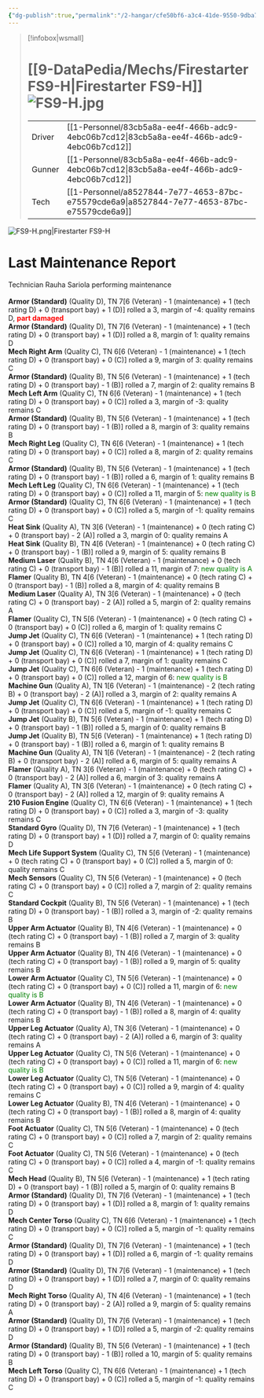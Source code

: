 ```yaml
---
{"dg-publish":true,"permalink":"/2-hangar/cfe50bf6-a3c4-41de-9550-9dba71549fa5/"}
---
```


> [!infobox|wsmall]
> # [[9-DataPedia/Mechs/Firestarter FS9-H\|Firestarter FS9-H]] ![FS9-H.jpg](/img/user/z_Assets/Mechs/FS9-H.jpg)
> | | |
> | - | - |
> | Driver | [[1-Personnel/83cb5a8a-ee4f-466b-adc9-4ebc06b7cd12\|83cb5a8a-ee4f-466b-adc9-4ebc06b7cd12]] |
> | Gunner | [[1-Personnel/83cb5a8a-ee4f-466b-adc9-4ebc06b7cd12\|83cb5a8a-ee4f-466b-adc9-4ebc06b7cd12]] |
> | Tech | [[1-Personnel/a8527844-7e77-4653-87bc-e75579cde6a9\|a8527844-7e77-4653-87bc-e75579cde6a9]] |

![FS9-H.png|Firestarter FS9-H](/img/user/z_Assets/Mech%20Sheets/FS9-H.png)
# Last Maintenance Report
<emph>Technician Rauha Sariola performing maintenance</emph><br><br><b>Armor (Standard)</b> (Quality D), TN 7[6 (Veteran) - 1 (maintenance) + 1 (tech rating D) + 0 (transport bay) + 1 (D)] rolled a 3, margin of -4: quality remains D, <font color='red'><b>part damaged</b></font><br><b>Armor (Standard)</b> (Quality D), TN 7[6 (Veteran) - 1 (maintenance) + 1 (tech rating D) + 0 (transport bay) + 1 (D)] rolled a 8, margin of 1: quality remains D<br><b>Mech Right Arm</b> (Quality C), TN 6[6 (Veteran) - 1 (maintenance) + 1 (tech rating D) + 0 (transport bay) + 0 (C)] rolled a 9, margin of 3: quality remains C<br><b>Armor (Standard)</b> (Quality B), TN 5[6 (Veteran) - 1 (maintenance) + 1 (tech rating D) + 0 (transport bay) - 1 (B)] rolled a 7, margin of 2: quality remains B<br><b>Mech Left Arm</b> (Quality C), TN 6[6 (Veteran) - 1 (maintenance) + 1 (tech rating D) + 0 (transport bay) + 0 (C)] rolled a 3, margin of -3: quality remains C<br><b>Armor (Standard)</b> (Quality B), TN 5[6 (Veteran) - 1 (maintenance) + 1 (tech rating D) + 0 (transport bay) - 1 (B)] rolled a 8, margin of 3: quality remains B<br><b>Mech Right Leg</b> (Quality C), TN 6[6 (Veteran) - 1 (maintenance) + 1 (tech rating D) + 0 (transport bay) + 0 (C)] rolled a 8, margin of 2: quality remains C<br><b>Armor (Standard)</b> (Quality B), TN 5[6 (Veteran) - 1 (maintenance) + 1 (tech rating D) + 0 (transport bay) - 1 (B)] rolled a 6, margin of 1: quality remains B<br><b>Mech Left Leg</b> (Quality C), TN 6[6 (Veteran) - 1 (maintenance) + 1 (tech rating D) + 0 (transport bay) + 0 (C)] rolled a 11, margin of 5: <font color='green'>new quality is B</font><br><b>Armor (Standard)</b> (Quality C), TN 6[6 (Veteran) - 1 (maintenance) + 1 (tech rating D) + 0 (transport bay) + 0 (C)] rolled a 5, margin of -1: quality remains C<br><b>Heat Sink</b> (Quality A), TN 3[6 (Veteran) - 1 (maintenance) + 0 (tech rating C) + 0 (transport bay) - 2 (A)] rolled a 3, margin of 0: quality remains A<br><b>Heat Sink</b> (Quality B), TN 4[6 (Veteran) - 1 (maintenance) + 0 (tech rating C) + 0 (transport bay) - 1 (B)] rolled a 9, margin of 5: quality remains B<br><b>Medium Laser</b> (Quality B), TN 4[6 (Veteran) - 1 (maintenance) + 0 (tech rating C) + 0 (transport bay) - 1 (B)] rolled a 11, margin of 7: <font color='green'>new quality is A</font><br><b>Flamer</b> (Quality B), TN 4[6 (Veteran) - 1 (maintenance) + 0 (tech rating C) + 0 (transport bay) - 1 (B)] rolled a 8, margin of 4: quality remains B<br><b>Medium Laser</b> (Quality A), TN 3[6 (Veteran) - 1 (maintenance) + 0 (tech rating C) + 0 (transport bay) - 2 (A)] rolled a 5, margin of 2: quality remains A<br><b>Flamer</b> (Quality C), TN 5[6 (Veteran) - 1 (maintenance) + 0 (tech rating C) + 0 (transport bay) + 0 (C)] rolled a 6, margin of 1: quality remains C<br><b>Jump Jet</b> (Quality C), TN 6[6 (Veteran) - 1 (maintenance) + 1 (tech rating D) + 0 (transport bay) + 0 (C)] rolled a 10, margin of 4: quality remains C<br><b>Jump Jet</b> (Quality C), TN 6[6 (Veteran) - 1 (maintenance) + 1 (tech rating D) + 0 (transport bay) + 0 (C)] rolled a 7, margin of 1: quality remains C<br><b>Jump Jet</b> (Quality C), TN 6[6 (Veteran) - 1 (maintenance) + 1 (tech rating D) + 0 (transport bay) + 0 (C)] rolled a 12, margin of 6: <font color='green'>new quality is B</font><br><b>Machine Gun</b> (Quality A), TN 1[6 (Veteran) - 1 (maintenance) - 2 (tech rating B) + 0 (transport bay) - 2 (A)] rolled a 3, margin of 2: quality remains A<br><b>Jump Jet</b> (Quality C), TN 6[6 (Veteran) - 1 (maintenance) + 1 (tech rating D) + 0 (transport bay) + 0 (C)] rolled a 5, margin of -1: quality remains C<br><b>Jump Jet</b> (Quality B), TN 5[6 (Veteran) - 1 (maintenance) + 1 (tech rating D) + 0 (transport bay) - 1 (B)] rolled a 5, margin of 0: quality remains B<br><b>Jump Jet</b> (Quality B), TN 5[6 (Veteran) - 1 (maintenance) + 1 (tech rating D) + 0 (transport bay) - 1 (B)] rolled a 6, margin of 1: quality remains B<br><b>Machine Gun</b> (Quality A), TN 1[6 (Veteran) - 1 (maintenance) - 2 (tech rating B) + 0 (transport bay) - 2 (A)] rolled a 6, margin of 5: quality remains A<br><b>Flamer</b> (Quality A), TN 3[6 (Veteran) - 1 (maintenance) + 0 (tech rating C) + 0 (transport bay) - 2 (A)] rolled a 6, margin of 3: quality remains A<br><b>Flamer</b> (Quality A), TN 3[6 (Veteran) - 1 (maintenance) + 0 (tech rating C) + 0 (transport bay) - 2 (A)] rolled a 12, margin of 9: quality remains A<br><b>210 Fusion Engine</b> (Quality C), TN 6[6 (Veteran) - 1 (maintenance) + 1 (tech rating D) + 0 (transport bay) + 0 (C)] rolled a 3, margin of -3: quality remains C<br><b>Standard Gyro</b> (Quality D), TN 7[6 (Veteran) - 1 (maintenance) + 1 (tech rating D) + 0 (transport bay) + 1 (D)] rolled a 7, margin of 0: quality remains D<br><b>Mech Life Support System</b> (Quality C), TN 5[6 (Veteran) - 1 (maintenance) + 0 (tech rating C) + 0 (transport bay) + 0 (C)] rolled a 5, margin of 0: quality remains C<br><b>Mech Sensors</b> (Quality C), TN 5[6 (Veteran) - 1 (maintenance) + 0 (tech rating C) + 0 (transport bay) + 0 (C)] rolled a 7, margin of 2: quality remains C<br><b>Standard Cockpit</b> (Quality B), TN 5[6 (Veteran) - 1 (maintenance) + 1 (tech rating D) + 0 (transport bay) - 1 (B)] rolled a 3, margin of -2: quality remains B<br><b>Upper Arm Actuator</b> (Quality B), TN 4[6 (Veteran) - 1 (maintenance) + 0 (tech rating C) + 0 (transport bay) - 1 (B)] rolled a 7, margin of 3: quality remains B<br><b>Upper Arm Actuator</b> (Quality B), TN 4[6 (Veteran) - 1 (maintenance) + 0 (tech rating C) + 0 (transport bay) - 1 (B)] rolled a 9, margin of 5: quality remains B<br><b>Lower Arm Actuator</b> (Quality C), TN 5[6 (Veteran) - 1 (maintenance) + 0 (tech rating C) + 0 (transport bay) + 0 (C)] rolled a 11, margin of 6: <font color='green'>new quality is B</font><br><b>Lower Arm Actuator</b> (Quality B), TN 4[6 (Veteran) - 1 (maintenance) + 0 (tech rating C) + 0 (transport bay) - 1 (B)] rolled a 8, margin of 4: quality remains B<br><b>Upper Leg Actuator</b> (Quality A), TN 3[6 (Veteran) - 1 (maintenance) + 0 (tech rating C) + 0 (transport bay) - 2 (A)] rolled a 6, margin of 3: quality remains A<br><b>Upper Leg Actuator</b> (Quality C), TN 5[6 (Veteran) - 1 (maintenance) + 0 (tech rating C) + 0 (transport bay) + 0 (C)] rolled a 11, margin of 6: <font color='green'>new quality is B</font><br><b>Lower Leg Actuator</b> (Quality C), TN 5[6 (Veteran) - 1 (maintenance) + 0 (tech rating C) + 0 (transport bay) + 0 (C)] rolled a 9, margin of 4: quality remains C<br><b>Lower Leg Actuator</b> (Quality B), TN 4[6 (Veteran) - 1 (maintenance) + 0 (tech rating C) + 0 (transport bay) - 1 (B)] rolled a 8, margin of 4: quality remains B<br><b>Foot Actuator</b> (Quality C), TN 5[6 (Veteran) - 1 (maintenance) + 0 (tech rating C) + 0 (transport bay) + 0 (C)] rolled a 7, margin of 2: quality remains C<br><b>Foot Actuator</b> (Quality C), TN 5[6 (Veteran) - 1 (maintenance) + 0 (tech rating C) + 0 (transport bay) + 0 (C)] rolled a 4, margin of -1: quality remains C<br><b>Mech Head</b> (Quality B), TN 5[6 (Veteran) - 1 (maintenance) + 1 (tech rating D) + 0 (transport bay) - 1 (B)] rolled a 5, margin of 0: quality remains B<br><b>Armor (Standard)</b> (Quality D), TN 7[6 (Veteran) - 1 (maintenance) + 1 (tech rating D) + 0 (transport bay) + 1 (D)] rolled a 8, margin of 1: quality remains D<br><b>Mech Center Torso</b> (Quality C), TN 6[6 (Veteran) - 1 (maintenance) + 1 (tech rating D) + 0 (transport bay) + 0 (C)] rolled a 5, margin of -1: quality remains C<br><b>Armor (Standard)</b> (Quality D), TN 7[6 (Veteran) - 1 (maintenance) + 1 (tech rating D) + 0 (transport bay) + 1 (D)] rolled a 6, margin of -1: quality remains D<br><b>Armor (Standard)</b> (Quality D), TN 7[6 (Veteran) - 1 (maintenance) + 1 (tech rating D) + 0 (transport bay) + 1 (D)] rolled a 7, margin of 0: quality remains D<br><b>Mech Right Torso</b> (Quality A), TN 4[6 (Veteran) - 1 (maintenance) + 1 (tech rating D) + 0 (transport bay) - 2 (A)] rolled a 9, margin of 5: quality remains A<br><b>Armor (Standard)</b> (Quality D), TN 7[6 (Veteran) - 1 (maintenance) + 1 (tech rating D) + 0 (transport bay) + 1 (D)] rolled a 5, margin of -2: quality remains D<br><b>Armor (Standard)</b> (Quality B), TN 5[6 (Veteran) - 1 (maintenance) + 1 (tech rating D) + 0 (transport bay) - 1 (B)] rolled a 10, margin of 5: quality remains B<br><b>Mech Left Torso</b> (Quality C), TN 6[6 (Veteran) - 1 (maintenance) + 1 (tech rating D) + 0 (transport bay) + 0 (C)] rolled a 5, margin of -1: quality remains C<br>